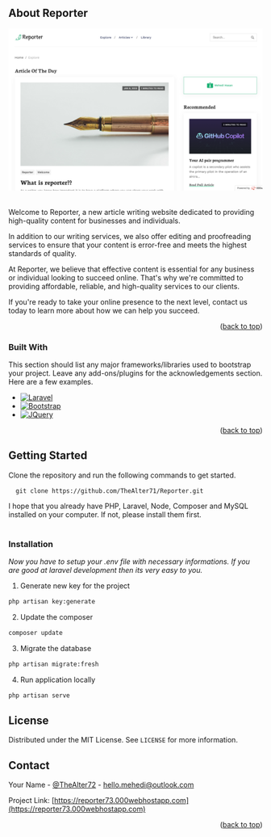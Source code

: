 <a name="readme-top"></a>

<!-- ABOUT THE PROJECT -->

## About Reporter

[![Product Name Screen Shot][product-screenshot]](https://reporter73.000webhostapp.com/)

<br>
Welcome to Reporter, a new article writing website dedicated to providing high-quality content for businesses and individuals.

In addition to our writing services, we also offer editing and proofreading services to ensure that your content is error-free and meets the highest standards of quality.

At Reporter, we believe that effective content is essential for any business or individual looking to succeed online. That's why we're committed to providing affordable, reliable, and high-quality services to our clients.

If you're ready to take your online presence to the next level, contact us today to learn more about how we can help you succeed.

<p align="right">(<a href="#readme-top">back to top</a>)</p>

### Built With

This section should list any major frameworks/libraries used to bootstrap your project. Leave any add-ons/plugins for the acknowledgements section. Here are a few examples.

-   [![Laravel][laravel.com]][laravel-url]
-   [![Bootstrap][bootstrap.com]][bootstrap-url]
-   [![JQuery][jquery.com]][jquery-url]

<p align="right">(<a href="#readme-top">back to top</a>)</p>

<!-- GETTING STARTED -->

## Getting Started

Clone the repository and run the following commands to get started.

```
  git clone https://github.com/TheAlter71/Reporter.git
```

I hope that you already have PHP, Laravel, Node, Composer and MySQL installed on your computer. If not, please install them first.
</br>
</br>

### Installation

_Now you have to setup your .env file with necessary informations. If you are good at laravel development then its very easy to you._

1. Generate new key for the project

```sh
php artisan key:generate
```

2. Update the composer

```sh
composer update
```

3. Migrate the database

```sh
php artisan migrate:fresh
```

4. Run application locally

```sh
php artisan serve
```

<!-- LICENSE -->

## License

Distributed under the MIT License. See `LICENSE` for more information.

<!-- CONTACT -->

## Contact

Your Name - [@TheAlter72](https://twitter.com/TheAlter72) - hello.mehedi@outlook.com

Project Link: [https://reporter73.000webhostapp.com](https://reporter73.000webhostapp.com)

<p align="right">(<a href="#readme-top">back to top</a>)</p>

<!-- MARKDOWN LINKS & IMAGES -->
<!-- https://www.markdownguide.org/basic-syntax/#reference-style-links -->

[contributors-shield]: https://img.shields.io/github/contributors/othneildrew/Best-README-Template.svg?style=for-the-badge
[contributors-url]: https://github.com/othneildrew/Best-README-Template/graphs/contributors
[forks-shield]: https://img.shields.io/github/forks/othneildrew/Best-README-Template.svg?style=for-the-badge
[forks-url]: https://github.com/othneildrew/Best-README-Template/network/members
[stars-shield]: https://img.shields.io/github/stars/othneildrew/Best-README-Template.svg?style=for-the-badge
[stars-url]: https://github.com/TheAlter71/Reporter/stargazers
[issues-shield]: https://img.shields.io/github/issues/othneildrew/Best-README-Template.svg?style=for-the-badge
[issues-url]: https://github.com/othneildrew/Best-README-Template/issues
[license-shield]: https://img.shields.io/github/license/othneildrew/Best-README-Template.svg?style=for-the-badge
[license-url]: https://github.com/othneildrew/Best-README-Template/blob/master/LICENSE.txt
[linkedin-shield]: https://img.shields.io/badge/-LinkedIn-black.svg?style=for-the-badge&logo=linkedin&colorB=555
[linkedin-url]: https://linkedin.com/in/othneildrew
[product-screenshot]: images/screenshot.png
[next.js]: https://img.shields.io/badge/next.js-000000?style=for-the-badge&logo=nextdotjs&logoColor=white
[next-url]: https://nextjs.org/
[react.js]: https://img.shields.io/badge/React-20232A?style=for-the-badge&logo=react&logoColor=61DAFB
[react-url]: https://reactjs.org/
[vue.js]: https://img.shields.io/badge/Vue.js-35495E?style=for-the-badge&logo=vuedotjs&logoColor=4FC08D
[vue-url]: https://vuejs.org/
[angular.io]: https://img.shields.io/badge/Angular-DD0031?style=for-the-badge&logo=angular&logoColor=white
[angular-url]: https://angular.io/
[svelte.dev]: https://img.shields.io/badge/Svelte-4A4A55?style=for-the-badge&logo=svelte&logoColor=FF3E00
[svelte-url]: https://svelte.dev/
[laravel.com]: https://img.shields.io/badge/Laravel-FF2D20?style=for-the-badge&logo=laravel&logoColor=white
[laravel-url]: https://laravel.com
[bootstrap.com]: https://img.shields.io/badge/Bootstrap-563D7C?style=for-the-badge&logo=bootstrap&logoColor=white
[bootstrap-url]: https://getbootstrap.com
[jquery.com]: https://img.shields.io/badge/jQuery-0769AD?style=for-the-badge&logo=jquery&logoColor=white
[jquery-url]: https://jquery.com
